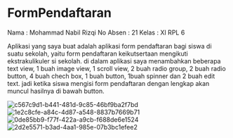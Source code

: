 # FormPendaftaran
Nama : Mohammad Nabil Rizqi
No Absen : 21
Kelas : XI RPL 6

Aplikasi yang saya buat adalah aplikasi form pendaftaran bagi siswa di suatu sekolah, yaitu form pendaftaran keikutsertaan mengikuti ekstrakulikuler si sekolah. di dalam aplikasi saya menambahkan beberapa text view, 1 buah image view, 1 scroll view, 2 buah radio group, 2 buah radio button, 4 buah chech box, 1 buah button, 1buah spinner dan 2 buah edit text. jadi ketika siswa mengisi form pendaftaran dengan lengkap akan muncul hasilnya di bawah button.

![c567c9d1-b441-481d-9c85-46bf9ba2f7bd](https://cloud.githubusercontent.com/assets/22103901/19423018/4fdd090c-9446-11e6-89e3-f2400ed5f8ee.jpg)
![1e2c8cfe-a84c-4d87-a548-8837b7669b71](https://cloud.githubusercontent.com/assets/22103901/19423017/4fd69a54-9446-11e6-95d2-b4b71215269f.jpg)
![0de85bb9-f77f-422a-a9cb-f688de6e1524](https://cloud.githubusercontent.com/assets/22103901/19423019/4fdfce80-9446-11e6-95ba-5f3bb1cf5488.jpg)
![2d2e5571-b3ad-4aa1-985e-07b3bc1efee2](https://cloud.githubusercontent.com/assets/22103901/19423020/4fe0c43e-9446-11e6-889b-c967096347c2.jpg)
